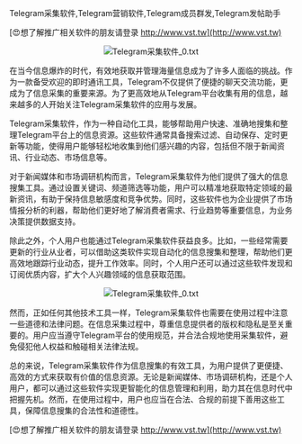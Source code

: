 Telegram采集软件,Telegram营销软件,Telegram成员群发,Telegram发帖助手

[😍想了解推广相关软件的朋友请登录 http://www.vst.tw](http://www.vst.tw)

 <center><img src="https://vst.tw/MP4/tuiguang/png/5.png" alt="Telegram采集软件_0.txt"></center>

在当今信息爆炸的时代，有效地获取并管理海量信息成为了许多人面临的挑战。作为一款备受欢迎的即时通讯工具，Telegram不仅提供了便捷的聊天交流功能，更成为了信息采集的重要来源。为了更高效地从Telegram平台收集有用的信息，越来越多的人开始关注Telegram采集软件的应用与发展。

Telegram采集软件，作为一种自动化工具，能够帮助用户快速、准确地搜集和整理Telegram平台上的信息资源。这些软件通常具备搜索过滤、自动保存、定时更新等功能，使得用户能够轻松地收集到他们感兴趣的内容，包括但不限于新闻资讯、行业动态、市场信息等。

对于新闻媒体和市场调研机构而言，Telegram采集软件为他们提供了强大的信息搜集工具。通过设置关键词、频道筛选等功能，用户可以精准地获取特定领域的最新资讯，有助于保持信息敏感度和竞争优势。同时，这些软件也为企业提供了市场情报分析的利器，帮助他们更好地了解消费者需求、行业趋势等重要信息，为业务决策提供数据支持。

除此之外，个人用户也能通过Telegram采集软件获益良多。比如，一些经常需要更新的行业从业者，可以借助这类软件实现自动化的信息搜集和整理，帮助他们更高效地跟踪行业动态，提升工作效率。同时，个人用户还可以通过这些软件发现和订阅优质内容，扩大个人兴趣领域的信息获取范围。

 <center><img src="https://vst.tw/MP4/tuiguang/png/1.png" alt="Telegram采集软件_0.txt"></center>

然而，正如任何其他技术工具一样，Telegram采集软件也需要在使用过程中注意一些道德和法律问题。在信息采集过程中，尊重信息提供者的版权和隐私是至关重要的。用户应当遵守Telegram平台的使用规范，并合法合规地使用采集软件，避免侵犯他人权益和触碰相关法律法规。

总的来说，Telegram采集软件作为信息搜集的有效工具，为用户提供了更便捷、高效的方式来获取有价值的信息资源。无论是新闻媒体、市场调研机构，还是个人用户，都可以通过这些软件实现更智能化的信息管理和利用，助力其在信息时代中把握先机。然而，在使用过程中，用户也应当在合法、合规的前提下善用这些工具，保障信息搜集的合法性和道德性。

[😍想了解推广相关软件的朋友请登录 http://www.vst.tw](http://www.vst.tw)



